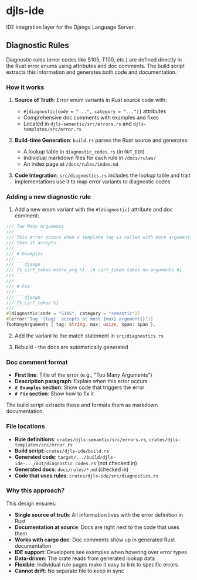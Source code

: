 # djls-ide

IDE integration layer for the Django Language Server.

## Diagnostic Rules

Diagnostic rules (error codes like S105, T100, etc.) are defined directly in the Rust error enums using attributes and doc comments. The build script extracts this information and generates both code and documentation.

### How it works

1. **Source of Truth**: Error enum variants in Rust source code with:
   - `#[diagnostic(code = "...", category = "...")]` attributes
   - Comprehensive doc comments with examples and fixes
   - Located in `djls-semantic/src/errors.rs` and `djls-templates/src/error.rs`

2. **Build-time Generation**: `build.rs` parses the Rust source and generates:
   - A lookup table in `diagnostic_codes.rs` (in `OUT_DIR`)
   - Individual markdown files for each rule in `/docs/rules/`
   - An index page at `/docs/rules/index.md`

3. **Code Integration**: `src/diagnostics.rs` includes the lookup table and trait implementations use it to map error variants to diagnostic codes

### Adding a new diagnostic rule

1. Add a new enum variant with the `#[diagnostic]` attribute and doc comment:

```rust
/// Too Many Arguments
///
/// This error occurs when a template tag is called with more arguments
/// than it accepts.
///
/// # Examples
///
/// ```django
/// {% csrf_token extra_arg %}  {# csrf_token takes no arguments #}
/// ```
///
/// # Fix
///
/// ```django
/// {% csrf_token %}
/// ```
#[diagnostic(code = "S105", category = "semantic")]
#[error("Tag '{tag}' accepts at most {max} argument{}")]
TooManyArguments { tag: String, max: usize, span: Span },
```

2. Add the variant to the match statement in `src/diagnostics.rs`

3. Rebuild - the docs are automatically generated

### Doc comment format

- **First line**: Title of the error (e.g., "Too Many Arguments")
- **Description paragraph**: Explain when this error occurs
- **`# Examples` section**: Show code that triggers the error
- **`# Fix` section**: Show how to fix it

The build script extracts these and formats them as markdown documentation.

### File locations

- **Rule definitions**: `crates/djls-semantic/src/errors.rs`, `crates/djls-templates/src/error.rs`
- **Build script**: `crates/djls-ide/build.rs`
- **Generated code**: `target/.../build/djls-ide-.../out/diagnostic_codes.rs` (not checked in)
- **Generated docs**: `docs/rules/*.md` (checked in)
- **Code that uses rules**: `crates/djls-ide/src/diagnostics.rs`

### Why this approach?

This design ensures:
- **Single source of truth**: All information lives with the error definition in Rust
- **Documentation at source**: Docs are right next to the code that uses them
- **Works with cargo doc**: Doc comments show up in generated Rust documentation
- **IDE support**: Developers see examples when hovering over error types
- **Data-driven**: The crate reads from generated lookup data
- **Flexible**: Individual rule pages make it easy to link to specific errors
- **Cannot drift**: No separate file to keep in sync
